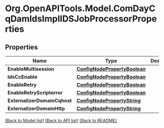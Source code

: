 # Org.OpenAPITools.Model.ComDayCqDamIdsImplIDSJobProcessorProperties
## Properties

Name | Type | Description | Notes
------------ | ------------- | ------------- | -------------
**EnableMultisession** | [**ConfigNodePropertyBoolean**](ConfigNodePropertyBoolean.md) |  | [optional] 
**IdsCcEnable** | [**ConfigNodePropertyBoolean**](ConfigNodePropertyBoolean.md) |  | [optional] 
**EnableRetry** | [**ConfigNodePropertyBoolean**](ConfigNodePropertyBoolean.md) |  | [optional] 
**EnableRetryScripterror** | [**ConfigNodePropertyBoolean**](ConfigNodePropertyBoolean.md) |  | [optional] 
**ExternalizerDomainCqhost** | [**ConfigNodePropertyString**](ConfigNodePropertyString.md) |  | [optional] 
**ExternalizerDomainHttp** | [**ConfigNodePropertyString**](ConfigNodePropertyString.md) |  | [optional] 

[[Back to Model list]](../README.md#documentation-for-models) [[Back to API list]](../README.md#documentation-for-api-endpoints) [[Back to README]](../README.md)

